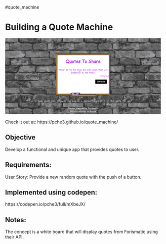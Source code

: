 #quote_machine

<h1>Building a Quote Machine</h1>
<img src="https://github.com/pche3/quote_machine/blob/gh-pages/preview.png" alt="Preview">
<p> Check it out at: https://pche3.github.io/quote_machine/ <p>
<h2>Objective</h2>
Develop a functional and unique app that provides quotes to user.

<h2>Requirements:</h2>
User Story: Provide a new random quote with the push of a button.

<h2>Implemented using codepen:</h2>
https://codepen.io/pche3/full/mXbeJX/

<h2>Notes:</h2>
The concept is a white board that will display quotes from Forismatic using their API.

